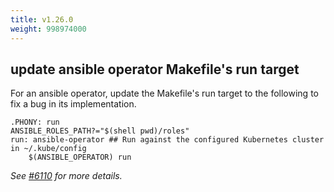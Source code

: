 ```yaml
---
title: v1.26.0
weight: 998974000
---
```


## update ansible operator Makefile's run target

For an ansible operator, update the Makefile's run target to the
following to fix a bug in its implementation.

```
.PHONY: run
ANSIBLE_ROLES_PATH?="$(shell pwd)/roles"
run: ansible-operator ## Run against the configured Kubernetes cluster in ~/.kube/config
    $(ANSIBLE_OPERATOR) run
```

_See [#6110](https://github.com/graphitehealth/operator-sdk/pull/6110) for more details._
